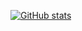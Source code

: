 [![GitHub stats](https://github-readme-stats.vercel.app/api?username=Reason0x6)](https://github.com/anuraghazra/github-readme-stats)
